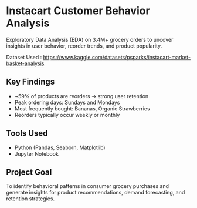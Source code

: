 # Instacart Customer Behavior Analysis

Exploratory Data Analysis (EDA) on 3.4M+ grocery orders to uncover insights in user behavior, reorder trends, and product popularity.

Dataset Used : https://www.kaggle.com/datasets/psparks/instacart-market-basket-analysis

## Key Findings
- ~59% of products are reorders → strong user retention
- Peak ordering days: Sundays and Mondays
- Most frequently bought: Bananas, Organic Strawberries
- Reorders typically occur weekly or monthly

## Tools Used
- Python (Pandas, Seaborn, Matplotlib)
- Jupyter Notebook

## Project Goal
To identify behavioral patterns in consumer grocery purchases and generate insights for product recommendations, demand forecasting, and retention strategies.
